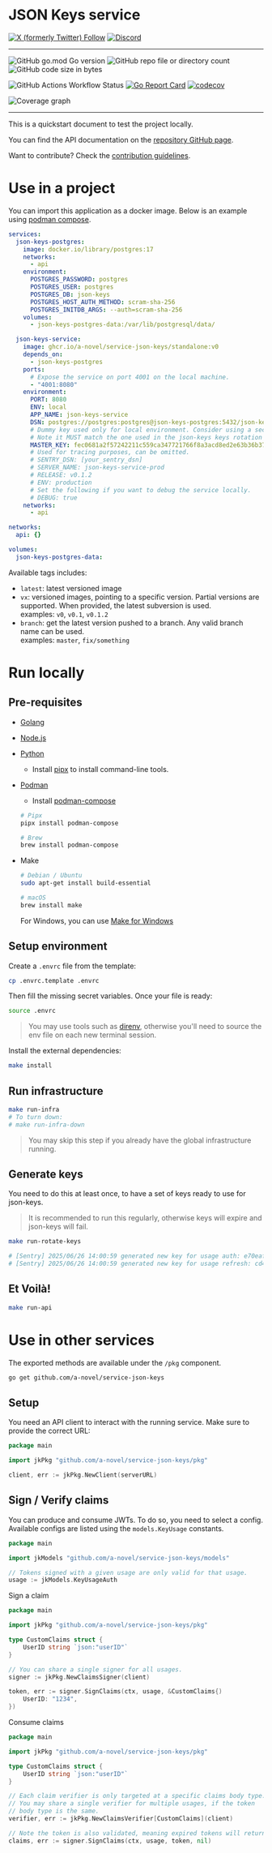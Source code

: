 # JSON Keys service

[![X (formerly Twitter) Follow](https://img.shields.io/twitter/follow/agorastoryverse)](https://twitter.com/agorastoryverse)
[![Discord](https://img.shields.io/discord/1315240114691248138?logo=discord)](https://discord.gg/rp4Qr8cA)

<hr />

![GitHub go.mod Go version](https://img.shields.io/github/go-mod/go-version/a-novel/service-json-keys)
![GitHub repo file or directory count](https://img.shields.io/github/directory-file-count/a-novel/service-json-keys)
![GitHub code size in bytes](https://img.shields.io/github/languages/code-size/a-novel/service-json-keys)

![GitHub Actions Workflow Status](https://img.shields.io/github/actions/workflow/status/a-novel/service-json-keys/main.yaml)
[![Go Report Card](https://goreportcard.com/badge/github.com/a-novel/service-json-keys)](https://goreportcard.com/report/github.com/a-novel/service-json-keys)
[![codecov](https://codecov.io/gh/a-novel/service-json-keys/graph/badge.svg?token=almKepuGQE)](https://codecov.io/gh/a-novel/service-json-keys)

![Coverage graph](https://codecov.io/gh/a-novel/service-json-keys/graphs/sunburst.svg?token=almKepuGQE)

<hr />

This is a quickstart document to test the project locally.

You can find the API documentation on the [repository GitHub page](https://a-novel.github.io/service-json-keys/).

Want to contribute? Check the [contribution guidelines](CONTRIBUTING.md).

# Use in a project

You can import this application as a docker image. Below is an example using
[podman compose](https://docs.podman.io/en/latest/markdown/podman-compose.1.html).

```yaml
services:
  json-keys-postgres:
    image: docker.io/library/postgres:17
    networks:
      - api
    environment:
      POSTGRES_PASSWORD: postgres
      POSTGRES_USER: postgres
      POSTGRES_DB: json-keys
      POSTGRES_HOST_AUTH_METHOD: scram-sha-256
      POSTGRES_INITDB_ARGS: --auth=scram-sha-256
    volumes:
      - json-keys-postgres-data:/var/lib/postgresql/data/

  json-keys-service:
    image: ghcr.io/a-novel/service-json-keys/standalone:v0
    depends_on:
      - json-keys-postgres
    ports:
      # Expose the service on port 4001 on the local machine.
      - "4001:8080"
    environment:
      PORT: 8080
      ENV: local
      APP_NAME: json-keys-service
      DSN: postgres://postgres:postgres@json-keys-postgres:5432/json-keys?sslmode=disable
      # Dummy key used only for local environment. Consider using a secure, private key in production.
      # Note it MUST match the one used in the json-keys keys rotation job.
      MASTER_KEY: fec0681a2f57242211c559ca347721766f8a3acd8ed2e63b36b3768051c702ca
      # Used for tracing purposes, can be omitted.
      # SENTRY_DSN: [your_sentry_dsn]
      # SERVER_NAME: json-keys-service-prod
      # RELEASE: v0.1.2
      # ENV: production
      # Set the following if you want to debug the service locally.
      # DEBUG: true
    networks:
      - api

networks:
  api: {}

volumes:
  json-keys-postgres-data:
```

Available tags includes:

- `latest`: latest versioned image
- `vx`: versioned images, pointing to a specific version. Partial versions are supported. When provided, the
  latest subversion is used.\
  examples: `v0`, `v0.1`, `v0.1.2`
- `branch`: get the latest version pushed to a branch. Any valid branch name can be used.\
  examples: `master`, `fix/something`

# Run locally

## Pre-requisites

- [Golang](https://go.dev/doc/install)
- [Node.js](https://nodejs.org/en/download/)
- [Python](https://www.python.org/downloads/)
  - Install [pipx](https://pipx.pypa.io/stable/installation/) to install command-line tools.
- [Podman](https://podman.io/docs/installation)
  - Install [podman-compose](https://github.com/containers/podman-compose)

  ```bash
  # Pipx
  pipx install podman-compose

  # Brew
  brew install podman-compose
  ```

- Make

  ```bash
  # Debian / Ubuntu
  sudo apt-get install build-essential

  # macOS
  brew install make
  ```

  For Windows, you can use [Make for Windows](https://gnuwin32.sourceforge.net/packages/make.htm)

## Setup environment

Create a `.envrc` file from the template:

```bash
cp .envrc.template .envrc
```

Then fill the missing secret variables. Once your file is ready:

```bash
source .envrc
```

> You may use tools such as [direnv](https://direnv.net/), otherwise you'll need to source the env file on each new
> terminal session.

Install the external dependencies:

```bash
make install
```

## Run infrastructure

```bash
make run-infra
# To turn down:
# make run-infra-down
```

> You may skip this step if you already have the global infrastructure running.

## Generate keys

You need to do this at least once, to have a set of keys ready to use for json-keys.

> It is recommended to run this regularly, otherwise keys will expire and json-keys
> will fail.

```bash
make run-rotate-keys

# [Sentry] 2025/06/26 14:00:59 generated new key for usage auth: e70eaf3f-1861-4be7-80c2-85c34e9b8371
# [Sentry] 2025/06/26 14:00:59 generated new key for usage refresh: cd4be805-6fed-4b50-8d6a-3e1fcd65e3c8
```

## Et Voilà!

```bash
make run-api
```

# Use in other services

The exported methods are available under the `/pkg` component.

```bash
go get github.com/a-novel/service-json-keys
```

## Setup

You need an API client to interact with the running service. Make sure to provide the correct URL:

```go
package main

import jkPkg "github.com/a-novel/service-json-keys/pkg"

client, err := jkPkg.NewClient(serverURL)
```

## Sign / Verify claims

You can produce and consume JWTs. To do so, you need to select a config. Available configs are listed using
the `models.KeyUsage` constants.

```go
package main

import jkModels "github.com/a-novel/service-json-keys/models"

// Tokens signed with a given usage are only valid for that usage.
usage := jkModels.KeyUsageAuth
```

Sign a claim

```go
package main

import jkPkg "github.com/a-novel/service-json-keys/pkg"

type CustomClaims struct {
	UserID string `json:"userID"`
}

// You can share a single signer for all usages.
signer := jkPkg.NewClaimsSigner(client)

token, err := signer.SignClaims(ctx, usage, &CustomClaims{)
	UserID: "1234",
})
```

Consume claims

```go
package main

import jkPkg "github.com/a-novel/service-json-keys/pkg"

type CustomClaims struct {
	UserID string `json:"userID"`
}

// Each claim verifier is only targeted at a specific claims body type.
// You may share a single verifier for multiple usages, if the token
// body type is the same.
verifier, err := jkPkg.NewClaimsVerifier[CustomClaims](client)

// Note the token is also validated, meaning expired tokens will return an error.
claims, err := signer.SignClaims(ctx, usage, token, nil)
```
